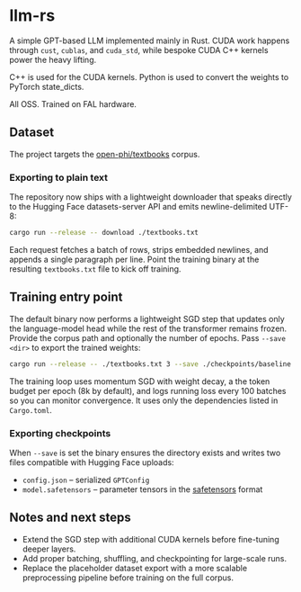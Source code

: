 # llm-rs

A simple GPT-based LLM implemented mainly in Rust. CUDA work happens through `cust`, `cublas`, and `cuda_std`, while bespoke CUDA C++ kernels power the heavy lifting.

C++ is used for the CUDA kernels.
Python is used to convert the weights to PyTorch state_dicts.

All OSS. Trained on FAL hardware.

## Dataset

The project targets the [open-phi/textbooks](https://huggingface.co/datasets/open-phi/textbooks) corpus.

### Exporting to plain text

The repository now ships with a lightweight downloader that speaks directly to
the Hugging Face datasets-server API and emits newline-delimited UTF-8:

```bash
cargo run --release -- download ./textbooks.txt
```

Each request fetches a batch of rows, strips embedded newlines, and appends a
single paragraph per line. Point the training binary at the resulting
`textbooks.txt` file to kick off training.

## Training entry point

The default binary now performs a lightweight SGD step that updates only the language-model head while the rest of the transformer remains frozen. Provide the corpus path and optionally the number of epochs. Pass `--save <dir>` to export the trained weights:

```bash
cargo run --release -- ./textbooks.txt 3 --save ./checkpoints/baseline
```

The training loop uses momentum SGD with weight decay, a the token budget per epoch (8k by default), and logs running loss every 100 batches so you can monitor convergence. It uses only the dependencies listed in `Cargo.toml`.

### Exporting checkpoints

When `--save` is set the binary ensures the directory exists and writes two files compatible with Hugging Face uploads:

- `config.json` – serialized `GPTConfig`
- `model.safetensors` – parameter tensors in the [safetensors](https://github.com/huggingface/safetensors) format

## Notes and next steps

- Extend the SGD step with additional CUDA kernels before fine-tuning deeper layers.
- Add proper batching, shuffling, and checkpointing for large-scale runs.
- Replace the placeholder dataset export with a more scalable preprocessing pipeline before training on the full corpus.
